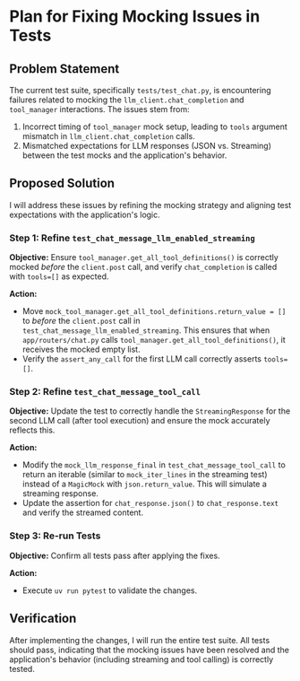 # Plan for Fixing Mocking Issues in Tests

## Problem Statement

The current test suite, specifically `tests/test_chat.py`, is encountering failures related to mocking the `llm_client.chat_completion` and `tool_manager` interactions. The issues stem from:
1.  Incorrect timing of `tool_manager` mock setup, leading to `tools` argument mismatch in `llm_client.chat_completion` calls.
2.  Mismatched expectations for LLM responses (JSON vs. Streaming) between the test mocks and the application's behavior.

## Proposed Solution

I will address these issues by refining the mocking strategy and aligning test expectations with the application's logic.

### Step 1: Refine `test_chat_message_llm_enabled_streaming`

**Objective:** Ensure `tool_manager.get_all_tool_definitions()` is correctly mocked *before* the `client.post` call, and verify `chat_completion` is called with `tools=[]` as expected.

**Action:**
-   Move `mock_tool_manager.get_all_tool_definitions.return_value = []` to *before* the `client.post` call in `test_chat_message_llm_enabled_streaming`. This ensures that when `app/routers/chat.py` calls `tool_manager.get_all_tool_definitions()`, it receives the mocked empty list.
-   Verify the `assert_any_call` for the first LLM call correctly asserts `tools=[]`.

### Step 2: Refine `test_chat_message_tool_call`

**Objective:** Update the test to correctly handle the `StreamingResponse` for the second LLM call (after tool execution) and ensure the mock accurately reflects this.

**Action:**
-   Modify the `mock_llm_response_final` in `test_chat_message_tool_call` to return an iterable (similar to `mock_iter_lines` in the streaming test) instead of a `MagicMock` with `json.return_value`. This will simulate a streaming response.
-   Update the assertion for `chat_response.json()` to `chat_response.text` and verify the streamed content.

### Step 3: Re-run Tests

**Objective:** Confirm all tests pass after applying the fixes.

**Action:**
-   Execute `uv run pytest` to validate the changes.

## Verification

After implementing the changes, I will run the entire test suite. All tests should pass, indicating that the mocking issues have been resolved and the application's behavior (including streaming and tool calling) is correctly tested.
